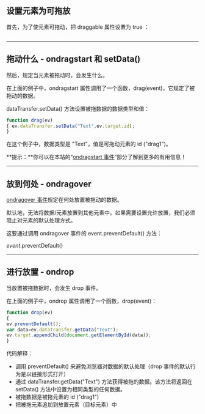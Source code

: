 ## 设置元素为可拖放

首先，为了使元素可拖动，把 draggable 属性设置为 true ：    

<img draggable="true">

------

## 拖动什么 - ondragstart 和 setData()

然后，规定当元素被拖动时，会发生什么。

在上面的例子中，ondragstart 属性调用了一个函数，drag(event)，它规定了被拖动的数据。

dataTransfer.setData() 方法设置被拖数据的数据类型和值：    

```js
function drag(ev)        
{ ev.dataTransfer.setData("Text",ev.target.id);       
}
```

在这个例子中，数据类型是 "Text"，值是可拖动元素的 id ("drag1")。

**提示：**你可以在本站的“[ondragstart 事件](https://www.w3cschool.cn/jsref/event-ondragstart.html)”部分了解到更多的有用信息！

------

## 放到何处 - ondragover

[ondragover 事件](https://www.w3cschool.cn/jsref/event-ondragover.html)规定在何处放置被拖动的数据。

默认地，无法将数据/元素放置到其他元素中。如果需要设置允许放置，我们必须阻止对元素的默认处理方式。

这要通过调用 ondragover 事件的 event.preventDefault() 方法：    

 *event*.preventDefault()

 

------

## 进行放置 - ondrop

当放置被拖数据时，会发生 drop 事件。

在上面的例子中，ondrop 属性调用了一个函数，drop(event)：    
```js
function drop(ev)        
{        
ev.preventDefault();        
var data=ev.dataTransfer.getData("Text");        
ev.target.appendChild(document.getElementById(data));        
}
```
代码解释：

- 调用 preventDefault() 来避免浏览器对数据的默认处理（drop 事件的默认行为是以链接形式打开）
- 通过 dataTransfer.getData("Text") 方法获得被拖的数据。该方法将返回在 setData() 方法中设置为相同类型的任何数据。
- 被拖数据是被拖元素的 id ("drag1")
- 把被拖元素追加到放置元素（目标元素）中